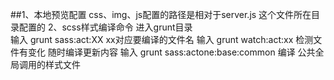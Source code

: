 ##1、本地预览配置 
css、img、js配置的路径是相对于server.js 这个文件所在目录配置的
2、scss样式编译命令  进入grunt目录   
    输入  grunt   sass:act:XX  xx对应要编译的文件名
    输入  grunt  watch:act:xx  检测文件有变化  随时编译更新内容
    输入  grunt   sass:actone:base:common  编译 公共全局调用的样式文件
    